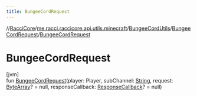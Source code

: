 ```yaml
---
title: BungeeCordRequest
---
```

//[RacciCore](../../../../index.html)/[me.racci.raccicore.api.utils.minecraft](../../index.html)/[BungeeCordUtils](../index.html)/[BungeeCordRequest](index.html)/[BungeeCordRequest](-bungee-cord-request.html)



# BungeeCordRequest



[jvm]\
fun [BungeeCordRequest](-bungee-cord-request.html)(player: Player, subChannel: [String](https://kotlinlang.org/api/latest/jvm/stdlib/kotlin/-string/index.html), request: [ByteArray](https://kotlinlang.org/api/latest/jvm/stdlib/kotlin/-byte-array/index.html)? = null, responseCallback: [ResponseCallback](../../index.html#-1417766311%2FClasslikes%2F863300109)? = null)




